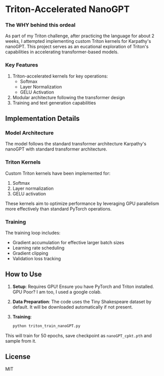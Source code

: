 # Triton-Accelerated NanoGPT

### The WHY behind this ordeal

As part of my Triton challenge, after practicing the language for about 2 weeks, I attempted implementing custom Triton kernels for Karpathy's nanoGPT. This project serves as an eucational exploration of Triton's capabilities in accelerating transformer-based models.

### Key Features

1. Triton-accelerated kernels for key operations:
   - Softmax
   - Layer Normalization
   - GELU Activation
2. Modular architecture following the transformer design
3. Training and text generation capabilities

## Implementation Details

### Model Architecture

The model follows the standard transformer architecture Karpathy's nanoGPT with standard transformer architecture.

### Triton Kernels

Custom Triton kernels have been implemented for:

1. Softmax
2. Layer normalization
3. GELU activation 

These kernels aim to optimize performance by leveraging GPU parallelism more effectively than standard PyTorch operations.

### Training

The training loop includes:

- Gradient accumulation for effective larger batch sizes
- Learning rate scheduling
- Gradient clipping
- Validation loss tracking

## How to Use

1. **Setup**: Requires GPU! Ensure you have PyTorch and Triton installed. GPU Poor? I am too, I used a google colab.

2. **Data Preparation**: The code uses the Tiny Shakespeare dataset by default. It will be downloaded automatically if not present.

3. **Training**: 
   ```python
   python triton_train_nanoGPT.py
   ```
This will train for 50 epochs, save checkpoint as `nanoGPT_cpkt.pth` and sample from it.
## License

MIT
